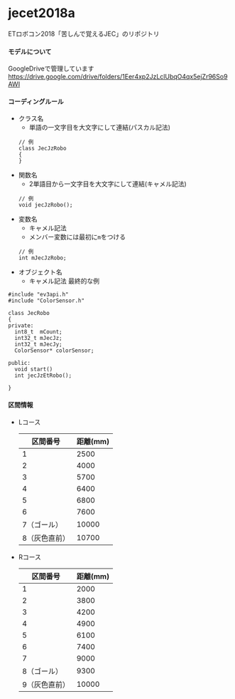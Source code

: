 jecet2018a
====
ETロボコン2018「苦しんで覚えるJEC」のリポジトリ

#### モデルについて
GoogleDriveで管理しています  https://drive.google.com/drive/folders/1Eer4xp2JzLclUbqO4qx5ejZr96So9AWI

#### コーディングルール
  - クラス名
    - 単語の一文字目を大文字にして連結(パスカル記法)
    ~~~~
    // 例
    class JecJzRobo
    {
    }
    ~~~~
  - 関数名
    - 2単語目から一文字目を大文字にして連結(キャメル記法)
    ~~~~
    // 例
    void jecJzRobo();
    ~~~~
  - 変数名
    - キャメル記法
    - メンバー変数には最初に`m`をつける
    ~~~~
    // 例
    int mJecJzRobo;
    ~~~~
  - オブジェクト名
    - キャメル記法
  最終的な例
  ~~~~
  #include "ev3api.h"
  #include "ColorSensor.h"

  class JecRobo
  {
  private:
    int8_t  mCount;
    int32_t mJecJz;
    int32_t mJecJy;
    ColorSensor* colorSensor;

  public:
    void start()
    int jecJzEtRobo();

  }
  ~~~~

#### 区間情報

  - Lコース

    |区間番号|距離(mm)|
    ----|----
    |1|2500|
    |2|4000|
    |3|5700|
    |4|6400|
    |5|6800|
    |6|7600|
    |7（ゴール）|10000|
    |8（灰色直前）|10700|


  - Rコース

    |区間番号|距離(mm)|
    ----|----
    |1|2000|
    |2|3800|
    |3|4200|
    |4|4900|
    |5|6100|
    |6|7400|
    |7|9000|
    |8（ゴール）|9300|
    |9（灰色直前）|10000|
